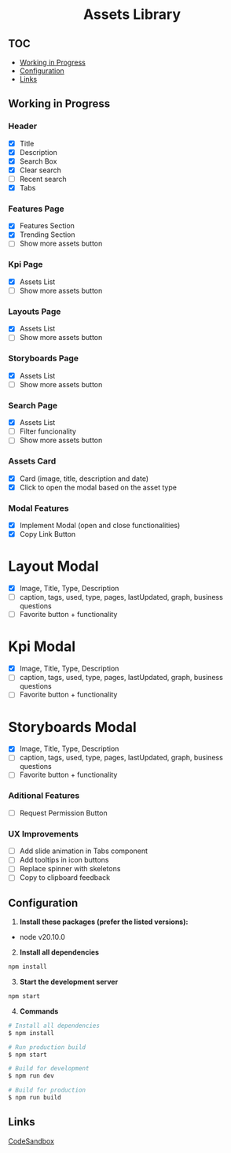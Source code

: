 <h1 align="center">
  Assets Library
</h1>

## TOC

- [Working in Progress](#working-in-progress)
- [Configuration](#configuration)
- [Links](#links)

## Working in Progress

### Header

- [x] Title
- [x] Description
- [x] Search Box
- [x] Clear search
- [ ] Recent search
- [x] Tabs

### Features Page

- [x] Features Section
- [x] Trending Section
- [ ] Show more assets button

### Kpi Page

- [x] Assets List
- [ ] Show more assets button

### Layouts Page

- [x] Assets List
- [ ] Show more assets button

### Storyboards Page

- [x] Assets List
- [ ] Show more assets button

### Search Page

- [x] Assets List
- [ ] Filter funcionality
- [ ] Show more assets button

### Assets Card

- [x] Card (image, title, description and date)
- [x] Click to open the modal based on the asset type

### Modal Features

- [x] Implement Modal (open and close functionalities)
- [x] Copy Link Button

# Layout Modal

- [x] Image, Title, Type, Description
- [ ] caption, tags, used, type, pages, lastUpdated, graph, business questions
- [ ] Favorite button + functionality

# Kpi Modal

- [x] Image, Title, Type, Description
- [ ] caption, tags, used, type, pages, lastUpdated, graph, business questions
- [ ] Favorite button + functionality

# Storyboards Modal

- [x] Image, Title, Type, Description
- [ ] caption, tags, used, type, pages, lastUpdated, graph, business questions
- [ ] Favorite button + functionality

### Aditional Features

- [ ] Request Permission Button

### UX Improvements

- [ ] Add slide animation in Tabs component
- [ ] Add tooltips in icon buttons
- [ ] Replace spinner with skeletons
- [ ] Copy to clipboard feedback

## Configuration

1. **Install these packages (prefer the listed versions):**

- node v20.10.0

2. **Install all dependencies**

```sh
npm install
```

3. **Start the development server**

```sh
npm start
```

4. **Commands**

```bash
# Install all dependencies
$ npm install

# Run production build
$ npm start

# Build for development
$ npm run dev

# Build for production
$ npm run build
```

## Links

[CodeSandbox](https://codesandbox.io/p/github/DanielFerrariR/assets-library/master)
